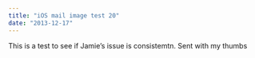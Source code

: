 ```yaml
---
title: "iOS mail image test 20"
date: "2013-12-17"
---
```


<div class="content">
<p>This is a test to see if Jamie’s issue is consistemtn. Sent with my thumbs</p>
<p><a href="assets/119-image.png" target="_blank"> <img alt="" src="/preposterous/assets/119-image.png"/> </a></p>
</div>
